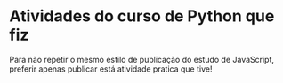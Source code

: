 # Atividades do curso de Python que fiz

Para não repetir o mesmo estilo de publicação do estudo de JavaScript, preferir apenas publicar está atividade pratica que tive!
